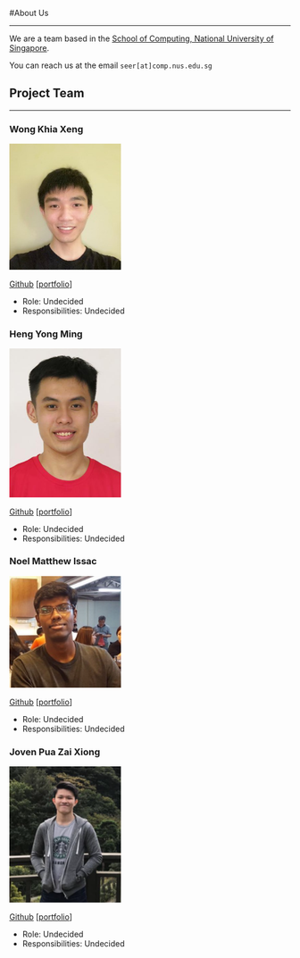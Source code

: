 #About Us

---

We are a team based in the [School of Computing, National University of Singapore](http://www.comp.nus.edu.sg).

You can reach us at the email `seer[at]comp.nus.edu.sg`

## Project Team

---
### Wong Khia Xeng

<img src="images/khiaxeng.png" width="200px">

[Github](https://github.com/khiaxeng)
[[portfolio](team/khiaxeng.md)]

* Role: Undecided
* Responsibilities: Undecided

### Heng Yong Ming

<img src="images/hengyongming.png" width="200px">

[Github](https://github.com/hengyongming)
[[portfolio](team/yongming.md)]

* Role: Undecided
* Responsibilities: Undecided

### Noel Matthew Issac
<img src="images/noelmathewisaac.png" width="200px">

[Github](https://github.com/noelmathewisaac)
[[portfolio](team/noel.md)]

* Role: Undecided
* Responsibilities: Undecided

### Joven Pua Zai Xiong

<img src="images/csmortal.png" width="200px">

[Github](https://github.com/CSmortal)
[[portfolio](team/jovenpua.md)]

* Role: Undecided
* Responsibilities: Undecided

